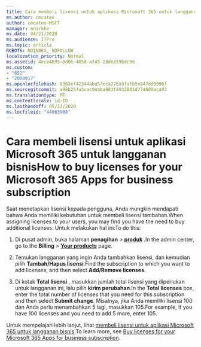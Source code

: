 ```yaml
---
title: Cara membeli lisensi untuk aplikasi Microsoft 365 untuk langganan bisnis
ms.author: cmcatee
author: cmcatee-MSFT
manager: mnirkhe
ms.date: 04/21/2020
ms.audience: ITPro
ms.topic: article
ROBOTS: NOINDEX, NOFOLLOW
localization_priority: Normal
ms.assetid: 4ece4b95-0d06-4658-af45-28de859bdc9d
ms.custom:
- "652"
- "2000017"
ms.openlocfilehash: 0362ef42344aba57eca276a9fafb5e847dd9996f
ms.sourcegitcommit: a98b25fa3cac9ebba983f4932881d774880aca93
ms.translationtype: MT
ms.contentlocale: id-ID
ms.lasthandoff: 05/13/2020
ms.locfileid: "44063908"
---
```

# <a name="how-to-buy-licenses-for-your-microsoft-365-apps-for-business-subscription"></a><span data-ttu-id="74af3-102">Cara membeli lisensi untuk aplikasi Microsoft 365 untuk langganan bisnis</span><span class="sxs-lookup"><span data-stu-id="74af3-102">How to buy licenses for your Microsoft 365 Apps for business subscription</span></span>

<span data-ttu-id="74af3-103">Saat menetapkan lisensi kepada pengguna, Anda mungkin mendapati bahwa Anda memiliki kebutuhan untuk membeli lisensi tambahan.</span><span class="sxs-lookup"><span data-stu-id="74af3-103">When assigning licenses to your users, you may find you have the need to buy additional licenses.</span></span> <span data-ttu-id="74af3-104">Untuk melakukan hal ini:</span><span class="sxs-lookup"><span data-stu-id="74af3-104">To do this:</span></span>
  
1. <span data-ttu-id="74af3-105">Di pusat admin, buka halaman **penagihan** \> **[produk](https://go.microsoft.com/fwlink/p/?linkid=842054)** .</span><span class="sxs-lookup"><span data-stu-id="74af3-105">In the admin center, go to the **Billing** \> **[Your products](https://go.microsoft.com/fwlink/p/?linkid=842054)** page.</span></span>

2. <span data-ttu-id="74af3-106">Temukan langganan yang ingin Anda tambahkan lisensi, dan kemudian pilih **Tambah/Hapus lisensi**.</span><span class="sxs-lookup"><span data-stu-id="74af3-106">Find the subscription to which you want to add licenses, and then select **Add/Remove licenses**.</span></span>

3. <span data-ttu-id="74af3-107">Di kotak **Total lisensi** , masukkan jumlah total lisensi yang diperlukan untuk langganan ini, lalu pilih **kirim perubahan**.</span><span class="sxs-lookup"><span data-stu-id="74af3-107">In the **Total licenses** box, enter the total number of licenses that you need for this subscription and then select **Submit change**.</span></span> <span data-ttu-id="74af3-108">Misalnya, jika Anda memiliki lisensi 100 dan Anda perlu menambahkan 5 lagi, masukkan 105.</span><span class="sxs-lookup"><span data-stu-id="74af3-108">For example, if you have 100 licenses and you need to add 5 more, enter 105.</span></span>

<span data-ttu-id="74af3-109">Untuk mempelajari lebih lanjut, lihat [membeli lisensi untuk aplikasi Microsoft 365 untuk langganan bisnis](https://docs.microsoft.com/office365/admin/subscriptions-and-billing/buy-licenses).</span><span class="sxs-lookup"><span data-stu-id="74af3-109">To learn more, see [Buy licenses for your Microsoft 365 Apps for business subscription](https://docs.microsoft.com/office365/admin/subscriptions-and-billing/buy-licenses).</span></span>